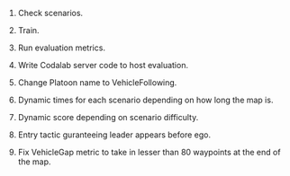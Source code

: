 1) Check scenarios.

2) Train.

3) Run evaluation metrics.

4) Write Codalab server code to host evaluation.

5) Change Platoon name to VehicleFollowing.

6) Dynamic times for each scenario depending on how long the map is.

7) Dynamic score depending on scenario difficulty.

8) Entry tactic guranteeing leader appears before ego.

9) Fix VehicleGap metric to take in lesser than 80 waypoints at the end of the map.